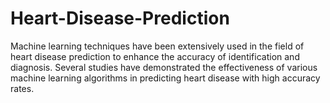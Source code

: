 # Heart-Disease-Prediction

Machine learning techniques have been extensively used in the field of heart disease prediction to enhance the accuracy of identification and diagnosis. 
Several studies have demonstrated the effectiveness of various machine learning algorithms in predicting heart disease with high accuracy rates.
